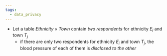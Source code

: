 ```yaml
---
tags:
  - data_privacy
---
```

- Let a table $Ethnicity \times Town$ contain *two respondents* for ethnicity $E_i$ and town $T_j$
	- if there are only two respondents for ethnicity $E_i$ and town $T_j$, the blood pressure of each of them is *disclosed to the other*